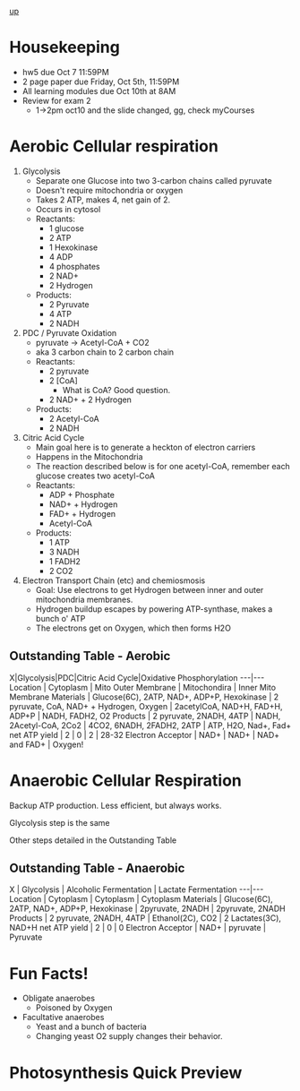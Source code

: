 [up](../index.md)
# Housekeeping

- hw5 due Oct 7 11:59PM
- 2 page paper due Friday, Oct 5th, 11:59PM
- All learning modules due Oct 10th at 8AM
- Review for exam 2
	- 1->2pm oct10
and the slide changed, gg, check myCourses

# Aerobic Cellular respiration

1. Glycolysis
	- Separate one Glucose into two 3-carbon chains called pyruvate
	- Doesn't require mitochondria or oxygen
	- Takes 2 ATP, makes 4, net gain of 2.
	- Occurs in cytosol
	- Reactants:
		- 1 glucose
		- 2 ATP
		- 1 Hexokinase
		- 4 ADP
		- 4 phosphates
		- 2 NAD+
		- 2 Hydrogen
	- Products:
		- 2 Pyruvate
		- 4 ATP
		- 2 NADH
2. PDC / Pyruvate Oxidation
	- pyruvate -> Acetyl-CoA + CO2
	- aka 3 carbon chain to 2 carbon chain
	- Reactants:
		- 2 pyruvate
		- 2 [CoA]
			- What is CoA? Good question.
		- 2 NAD+ + 2 Hydrogen
	- Products:
		- 2 Acetyl-CoA
		- 2 NADH
3. Citric Acid Cycle
	- Main goal here is to generate a heckton of electron carriers
	- Happens in the Mitochondria
	- The reaction described below is for one acetyl-CoA, remember each glucose creates two acetyl-CoA
	- Reactants:
		- ADP + Phosphate
		- NAD+ + Hydrogen
		- FAD+ + Hydrogen
		- Acetyl-CoA
	- Products:
		- 1 ATP
		- 3 NADH
		- 1 FADH2
		- 2 CO2
4. Electron Transport Chain (etc) and chemiosmosis
	- Goal: Use electrons to get Hydrogen between inner and outer mitochondria membranes.
	- Hydrogen buildup escapes by powering ATP-synthase, makes a bunch o' ATP
	- The electrons get on Oxygen, which then forms H2O

## Outstanding Table - Aerobic

X|Glycolysis|PDC|Citric Acid Cycle|Oxidative Phosphorylation
---|---
Location | Cytoplasm | Mito Outer Membrane | Mitochondira | Inner Mito Membrane
Materials | Glucose(6C), 2ATP, NAD+, ADP+P, Hexokinase | 2 pyruvate, CoA, NAD+ + Hydrogen, Oxygen | 2acetylCoA, NAD+H, FAD+H, ADP+P | NADH, FADH2, O2
Products | 2 pyruvate, 2NADH, 4ATP | NADH, 2Acetyl-CoA, 2Co2 | 4CO2, 6NADH, 2FADH2, 2ATP | ATP, H2O, Nad+, Fad+
net ATP yield | 2 | 0 | 2 | 28-32
Electron Acceptor | NAD+ | NAD+ | NAD+ and FAD+	| Oxygen!

# Anaerobic Cellular Respiration

Backup ATP production. Less efficient, but always works.

Glycolysis step is the same

Other steps detailed in the Outstanding Table

## Outstanding Table - Anaerobic

X | Glycolysis | Alcoholic Fermentation | Lactate Fermentation
---|---
Location | Cytoplasm | Cytoplasm | Cytoplasm
Materials | Glucose(6C), 2ATP, NAD+, ADP+P, Hexokinase | 2pyruvate, 2NADH | 2pyruvate, 2NADH
Products | 2 pyruvate, 2NADH, 4ATP | Ethanol(2C), CO2 | 2 Lactates(3C), NAD+H
net ATP yield | 2 | 0 | 0
Electron Acceptor | NAD+ | pyruvate | Pyruvate

# Fun Facts!

- Obligate anaerobes
	- Poisoned by Oxygen
- Facultative anaerobes
	- Yeast and a bunch of bacteria
	- Changing yeast O2 supply changes their behavior.

# Photosynthesis Quick Preview

